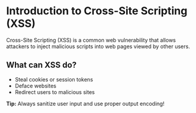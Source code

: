 # Introduction to Cross-Site Scripting (XSS)

Cross-Site Scripting (XSS) is a common web vulnerability that allows attackers to inject malicious scripts into web pages viewed by other users.

## What can XSS do?
- Steal cookies or session tokens
- Deface websites
- Redirect users to malicious sites

**Tip:** Always sanitize user input and use proper output encoding!
